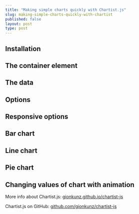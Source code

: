 ```yaml
---
title: "Making simple charts quickly with Chartist.js"
slug: making-simple-charts-quickly-with-chartist
published: false
layout: post
type: post
---
```


## Installation


## The container element


## The data


## Options


## Responsive options



## Bar chart



## Line chart



## Pie chart



## Changing values of chart with animation



More info about Chartist.js: [gionkunz.github.io/chartist-js](http://gionkunz.github.io/chartist-js/)

Chartist.js on GitHub: [github.com/gionkunz/chartist-js](https://github.com/gionkunz/chartist-js)